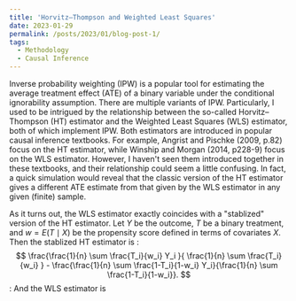 ```yaml
---
title: 'Horvitz–Thompson and Weighted Least Squares'
date: 2023-01-29
permalink: /posts/2023/01/blog-post-1/
tags:
  - Methodology
  - Causal Inference
---
```



Inverse probability weighting (IPW) is a popular tool for estimating the average treatment effect (ATE) of a binary variable under the conditional ignorability assumption. There are multiple variants of IPW. Particularly, I used to be intrigued by the relationship between the so-called Horvitz–Thompson (HT) estimator and the Weighted Least Squares (WLS) estimator, both of which implement IPW. Both estimators are introduced in popular causal inference textbooks. For example, Angrist and Pischke (2009, p.82) focus on the HT estimator, while Winship and Morgan (2014, p228-9) focus on the WLS estimator. However, I haven't seen them introduced together in these textbooks, and their relationship could seem a little confusing. In fact, a quick simulation would reveal that the classic version of the HT estimator gives a different ATE estimate from that given by the WLS estimator in any given (finite) sample. 

As it turns out, the WLS estimator exactly coincides with a "stablized" version of the HT estimator. Let $Y$ be the outcome, $T$ be a binary treatment, and $w=E(T \mid X)$ be the propensity score defined in terms of covariates $X$. Then the stablized HT estimator is 
:$$ \frac{\frac{1}{n} \sum  \frac{T_i}{w_i} Y_i }{ \frac{1}{n} \sum \frac{T_i}{w_i} } - \frac{\frac{1}{n} \sum \frac{1-T_i}{1-w_i} Y_i}{\frac{1}{n} \sum \frac{1-T_i}{1-w_i}}. $$:
And the WLS estimator is 
